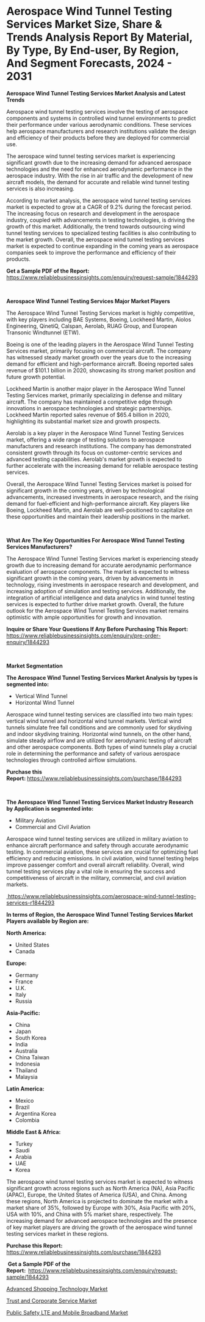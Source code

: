 <p><h1>Aerospace Wind Tunnel Testing Services Market Size, Share & Trends Analysis Report By Material, By Type, By End-user, By Region, And Segment Forecasts, 2024 - 2031</h1></p><p><strong>Aerospace Wind Tunnel Testing Services Market Analysis and Latest Trends</strong></p>
<p><p>Aerospace wind tunnel testing services involve the testing of aerospace components and systems in controlled wind tunnel environments to predict their performance under various aerodynamic conditions. These services help aerospace manufacturers and research institutions validate the design and efficiency of their products before they are deployed for commercial use.</p><p>The aerospace wind tunnel testing services market is experiencing significant growth due to the increasing demand for advanced aerospace technologies and the need for enhanced aerodynamic performance in the aerospace industry. With the rise in air traffic and the development of new aircraft models, the demand for accurate and reliable wind tunnel testing services is also increasing.</p><p>According to market analysis, the aerospace wind tunnel testing services market is expected to grow at a CAGR of 9.2% during the forecast period. The increasing focus on research and development in the aerospace industry, coupled with advancements in testing technologies, is driving the growth of this market. Additionally, the trend towards outsourcing wind tunnel testing services to specialized testing facilities is also contributing to the market growth. Overall, the aerospace wind tunnel testing services market is expected to continue expanding in the coming years as aerospace companies seek to improve the performance and efficiency of their products.</p></p>
<p><strong>Get a Sample PDF of the Report:&nbsp;</strong> <a href="https://www.reliablebusinessinsights.com/enquiry/request-sample/1844293">https://www.reliablebusinessinsights.com/enquiry/request-sample/1844293</a></p>
<p>&nbsp;</p>
<p><strong>Aerospace Wind Tunnel Testing Services Major Market Players</strong></p>
<p><p>The Aerospace Wind Tunnel Testing Services market is highly competitive, with key players including BAE Systems, Boeing, Lockheed Martin, Aiolos Engineering, QinetiQ, Calspan, Aerolab, RUAG Group, and European Transonic Windtunnel (ETW).</p><p>Boeing is one of the leading players in the Aerospace Wind Tunnel Testing Services market, primarily focusing on commercial aircraft. The company has witnessed steady market growth over the years due to the increasing demand for efficient and high-performance aircraft. Boeing reported sales revenue of $101.1 billion in 2020, showcasing its strong market position and future growth potential.</p><p>Lockheed Martin is another major player in the Aerospace Wind Tunnel Testing Services market, primarily specializing in defense and military aircraft. The company has maintained a competitive edge through innovations in aerospace technologies and strategic partnerships. Lockheed Martin reported sales revenue of $65.4 billion in 2020, highlighting its substantial market size and growth prospects.</p><p>Aerolab is a key player in the Aerospace Wind Tunnel Testing Services market, offering a wide range of testing solutions to aerospace manufacturers and research institutions. The company has demonstrated consistent growth through its focus on customer-centric services and advanced testing capabilities. Aerolab's market growth is expected to further accelerate with the increasing demand for reliable aerospace testing services.</p><p>Overall, the Aerospace Wind Tunnel Testing Services market is poised for significant growth in the coming years, driven by technological advancements, increased investments in aerospace research, and the rising demand for fuel-efficient and high-performance aircraft. Key players like Boeing, Lockheed Martin, and Aerolab are well-positioned to capitalize on these opportunities and maintain their leadership positions in the market.</p></p>
<p>&nbsp;</p>
<p><strong>What Are The Key Opportunities For Aerospace Wind Tunnel Testing Services Manufacturers?</strong></p>
<p><p>The Aerospace Wind Tunnel Testing Services market is experiencing steady growth due to increasing demand for accurate aerodynamic performance evaluation of aerospace components. The market is expected to witness significant growth in the coming years, driven by advancements in technology, rising investments in aerospace research and development, and increasing adoption of simulation and testing services. Additionally, the integration of artificial intelligence and data analytics in wind tunnel testing services is expected to further drive market growth. Overall, the future outlook for the Aerospace Wind Tunnel Testing Services market remains optimistic with ample opportunities for growth and innovation.</p></p>
<p><strong>Inquire or Share Your Questions If Any Before Purchasing This Report:</strong> <a href="https://www.reliablebusinessinsights.com/enquiry/pre-order-enquiry/1844293">https://www.reliablebusinessinsights.com/enquiry/pre-order-enquiry/1844293</a></p>
<p>&nbsp;</p>
<p><strong>Market Segmentation</strong></p>
<p><strong>The Aerospace Wind Tunnel Testing Services Market Analysis by types is segmented into:</strong></p>
<p><ul><li>Vertical Wind Tunnel</li><li>Horizontal Wind Tunnel</li></ul></p>
<p><p>Aerospace wind tunnel testing services are classified into two main types: vertical wind tunnel and horizontal wind tunnel markets. Vertical wind tunnels simulate free fall conditions and are commonly used for skydiving and indoor skydiving training. Horizontal wind tunnels, on the other hand, simulate steady airflow and are utilized for aerodynamic testing of aircraft and other aerospace components. Both types of wind tunnels play a crucial role in determining the performance and safety of various aerospace technologies through controlled airflow simulations.</p></p>
<p><strong>Purchase this Report:&nbsp;</strong><a href="https://www.reliablebusinessinsights.com/purchase/1844293">https://www.reliablebusinessinsights.com/purchase/1844293</a></p>
<p>&nbsp;</p>
<p><strong>The Aerospace Wind Tunnel Testing Services Market Industry Research by Application is segmented into:</strong></p>
<p><ul><li>Military Aviation</li><li>Commercial and Civil Aviation</li></ul></p>
<p><p>Aerospace wind tunnel testing services are utilized in military aviation to enhance aircraft performance and safety through accurate aerodynamic testing. In commercial aviation, these services are crucial for optimizing fuel efficiency and reducing emissions. In civil aviation, wind tunnel testing helps improve passenger comfort and overall aircraft reliability. Overall, wind tunnel testing services play a vital role in ensuring the success and competitiveness of aircraft in the military, commercial, and civil aviation markets.</p></p>
<p><a href="https://www.reliablebusinessinsights.com/aerospace-wind-tunnel-testing-services-r1844293">&nbsp;https://www.reliablebusinessinsights.com/aerospace-wind-tunnel-testing-services-r1844293</a></p>
<p><strong>In terms of Region, the Aerospace Wind Tunnel Testing Services Market Players available by Region are:</strong></p>
<p>
    <p> <strong> North America: </strong>
        <ul>
            <li>United States</li>
            <li>Canada</li>
        </ul>
        </p> 
    <p> <strong> Europe: </strong>
        <ul>
            <li>Germany</li>
            <li>France</li>
            <li>U.K.</li>
            <li>Italy</li>
            <li>Russia</li>
        </ul>
        </p> 
    <p> <strong> Asia-Pacific: </strong>
        <ul>
            <li>China</li>
            <li>Japan</li>
            <li>South Korea</li>
            <li>India</li>
            <li>Australia</li>
            <li>China Taiwan</li>
            <li>Indonesia</li>
            <li>Thailand</li>
            <li>Malaysia</li>
        </ul>
        </p> 
    <p> <strong> Latin America: </strong>
        <ul>
            <li>Mexico</li>
            <li>Brazil</li>
            <li>Argentina Korea</li>
            <li>Colombia</li>
        </ul>
        </p> 
    <p> <strong> Middle East & Africa: </strong>
        <ul>
            <li>Turkey</li>
            <li>Saudi</li>
            <li>Arabia</li>
            <li>UAE</li>
            <li>Korea</li>
        </ul>
    </p>
    </p>
<p><p>The aerospace wind tunnel testing services market is expected to witness significant growth across regions such as North America (NA), Asia Pacific (APAC), Europe, the United States of America (USA), and China. Among these regions, North America is projected to dominate the market with a market share of 35%, followed by Europe with 30%, Asia Pacific with 20%, USA with 10%, and China with 5% market share, respectively. The increasing demand for advanced aerospace technologies and the presence of key market players are driving the growth of the aerospace wind tunnel testing services market in these regions.</p></p>
<p><strong>Purchase this Report: </strong><a href="https://www.reliablebusinessinsights.com/purchase/1844293">https://www.reliablebusinessinsights.com/purchase/1844293</a></p>
<p>&nbsp;<strong>Get a Sample PDF of the Report:&nbsp;&nbsp;</strong><a href="https://www.reliablebusinessinsights.com/enquiry/request-sample/1844293">https://www.reliablebusinessinsights.com/enquiry/request-sample/1844293</a></p>
<p><strong></strong></p>
<p><p><a href="https://github.com/seekum/Market-Research-Report-List-3/blob/main/advanced-shopping-technology-market.md">Advanced Shopping Technology Market</a></p><p><a href="https://github.com/susanjprice2023/Market-Research-Report-List-2/blob/main/trust-and-corporate-service-market.md">Trust and Corporate Service Market</a></p><p><a href="https://github.com/nancykennedykellievqfqt2/Market-Research-Report-List-3/blob/main/public-safety-lte-and-mobile-broadband-market.md">Public Safety LTE and Mobile Broadband Market</a></p></p>